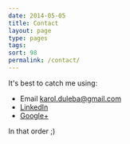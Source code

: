 ```yaml
---
date: 2014-05-05
title: Contact
layout: page
type: pages
tags:
sort: 98
permalink: /contact/
---
```


It's best to catch me using:

- Email <karol.duleba@gmail.com>
- [LinkedIn](http://www.linkedin.com/in/dulebakarol)
- [Google+](https://plus.google.com/+KarolDul%C4%99ba)

In that order ;)
